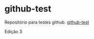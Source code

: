 # github-test
Repositório para testes github. [github-test](https://github.com/adriangonc/github-test)

Edição 3